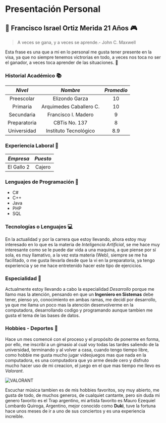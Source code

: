 # Presentación Personal

## :metal: Francisco Israel Ortiz Merida 21 Años :video_game:

> A veces se gana, y a veces se aprende.- John C. Maxwell

Esta frase es una que a mi en lo personal me gusta tener presente en la visa, ya que no siempre tenemos victrorias en todo, a veces nos toca no ser el ganador, a veces toca aprender de las situaciones. :muscle:

### __Historial Académico__ :books:

| _Nivel_      | _Nombre_                | _Promedio_ |
|:------------:|:-----------------------:|:----------:|
| Preescolar   | Elizondo Garza          | 10         |
| Primaria     | Arquimedes Caballero C. | 10         |
| Secundaria   | Francisco I. Madero     | 9          |
| Preparatoria | CBTis No. 137           | 8          |
| Universidad  | Instituto Tecnológico   | 8.9        |

### __Experiencia Laboral__ :walking:

| _Empresa_  | _Puesto_ |
|:----------:|:--------:|
| El Gallo 2 | Cajero   |

### __Lenguajes de Programación__ :floppy_disk:

- C#
- C++
- Java
- PHP
- SQL

### __Tecnologías o Lenguajes__ :computer:

En la actualidad y por la carrera que estoy llevando, ahora estoy muy interesado en lo que es la materia de _Inteligencia Artificial_, se me hace muy interesante como se le puede dar vida a una maquina, a que piense por sí sola, es muy llamativo, a la vez esta materia (Web), siempre se me ha facilitado, o me gusta llevarla desde que la vi en la preparatoria, ya tengo experiencia y se me hace entretenido hacer este tipo de ejercicios.

### __Especialidad__ :beginner:

Actualmente estoy llevando a cabo la especialidad _Desarrollo_ porque me llamo mas la atención, pensando en que un __Ingeniero en Sistemas__ debe tener, pienso yo, conocimiento en ambas ramas, me decidí por desarrollo, ya que me llama un poco mas la atención desenvolverme en la computadora, desarrollando codigo y programando aunque tambien me gusta el tema de las bases de datos.

### __Hobbies - Deportes__ :muscle:

Hace un mes comencé con el proceso y el propósito de ponerme en forma, por ello, me inscribí a un gimasio al cual voy todas las tardes saliendo de la universidad, terminando y al volver a casa, cuando tengo tiempo libre, como hobbie me gusta mucho jugar videojuegos mas que nada en la computadora, es una computadora que yo arme desde cero y disfruto mucho hacer uso de mi creacion, el juego en el que  mas tiempo me llevo es _Valorant_.

![VALORANT](https://th.bing.com/th/id/R.3575ebadc3e3a1237f177e39ab605377?rik=0UQ4e%2f7%2bERKpFA&pid=ImgRaw&r=0.JPG)

Escuchar música tambien es de mis hobbies favoritos, soy muy abierto, me gusta de todo, de muchos generos, de cualquiet cantante, pero sin duda mi genero favorito es el Trap argentino, mi artista favorito es Mauro Ezequiel Lombardo Quiroga, Argentino, mejor conocido como __Duki__, tuve la fortuna hace unos meses de ir a uno de sus conciertos y es una experiencia increible.